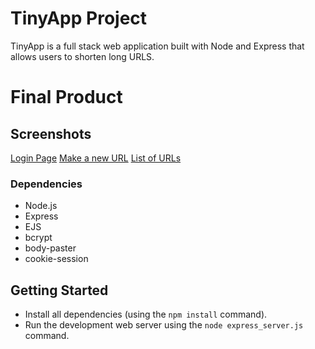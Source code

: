# TinyApp Project

TinyApp is a full stack web application built with Node and Express that allows users to shorten long URLS. 

# Final Product

## Screenshots
[Login Page](https://github.com/Fathima-N/TinyApp/blob/master/docs/login%20page?raw=true)
[Make a new URL](https://github.com/Fathima-N/TinyApp/blob/master/docs/new%20URL.png?raw=true)
[List of URLs](https://github.com/Fathima-N/TinyApp/blob/master/docs/urls%20page.png?raw=true)

### Dependencies
- Node.js
- Express
- EJS
- bcrypt
- body-paster
- cookie-session

## Getting Started
- Install all dependencies (using the `npm install` command).
- Run the development web server using the `node express_server.js` command.

